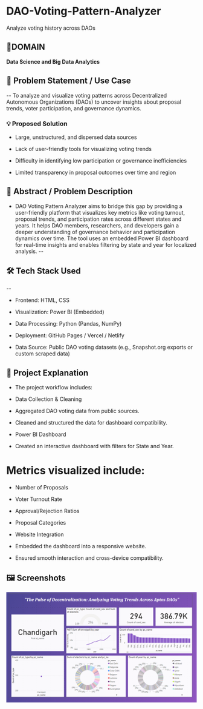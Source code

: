 # DAO-Voting-Pattern-Analyzer
Analyze voting history across DAOs

## 📌DOMAIN
**Data Science and Big Data Analytics**

## 🧩 Problem Statement / Use Case
--
To analyze and visualize voting patterns across Decentralized Autonomous Organizations (DAOs) to uncover insights about proposal trends, voter participation, and governance dynamics.

### 💡 Proposed Solution

- Large, unstructured, and dispersed data sources

- Lack of user-friendly tools for visualizing voting trends

- Difficulty in identifying low participation or governance inefficiencies

- Limited transparency in proposal outcomes over time and region

## 📝 Abstract / Problem Description

- DAO Voting Pattern Analyzer aims to bridge this gap by providing a user-friendly platform that visualizes key metrics like voting turnout, proposal trends, and participation rates across different states and years. It helps DAO members, researchers, and developers gain a deeper understanding of governance behavior and participation dynamics over time. The tool uses an embedded Power BI dashboard for real-time insights and enables filtering by state and year for localized analysis.
--
## 🛠️ Tech Stack Used
--
- Frontend: HTML, CSS

- Visualization: Power BI (Embedded)

- Data Processing: Python (Pandas, NumPy)

- Deployment: GitHub Pages / Vercel / Netlify

- Data Source: Public DAO voting datasets (e.g., Snapshot.org exports or custom scraped data)

## 📌 Project Explanation

- The project workflow includes:

- Data Collection & Cleaning

- Aggregated DAO voting data from public sources.

- Cleaned and structured the data for dashboard compatibility.

- Power BI Dashboard

- Created an interactive dashboard with filters for State and Year.

# Metrics visualized include:

- Number of Proposals

- Voter Turnout Rate

- Approval/Rejection Ratios

- Proposal Categories

- Website Integration

- Embedded the dashboard into a responsive website.

- Ensured smooth interaction and cross-device compatibility.

## 🖼️ Screenshots
![Prototype pic 1](https://github.com/Konda-coder/DAO-Voting-Pattern-Analyzer/blob/7f60862ca6cf8e3268a481b1289c48a0ca8f0317/DashBoard.png)

